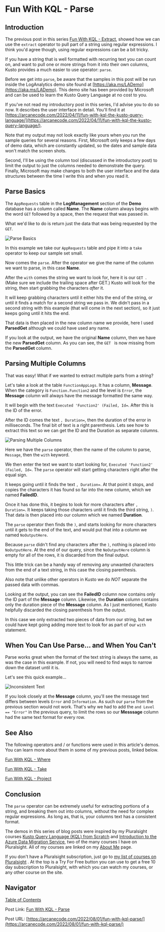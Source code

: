 # Fun With KQL - Parse

## Introduction

The previous post in this series [Fun With KQL - Extract](https://arcanecode.com/2022/07/25/fun-with-kql-extract/), showed how we can use the `extract` operator to pull part of a string using regular expressions. I think you'd agree though, using regular expressions can be a bit tricky.

If you have a string that is well formatted with recurring text you can count on, and want to pull one or more strings from it into their own columns, Kusto provides a much easier to use operator: `parse`.

Before we get into `parse`, be aware that the samples in this post will be run inside the LogAnalytics demo site found at [https://aka.ms/LADemo](https://aka.ms/LADemo). This demo site has been provided by Microsoft and can be used to learn the Kusto Query Language at no cost to you.

If you've not read my introductory post in this series, I'd advise you to do so now. It describes the user interface in detail. You'll find it at [https://arcanecode.com/2022/04/11/fun-with-kql-the-kusto-query-language/](https://arcanecode.com/2022/04/11/fun-with-kql-the-kusto-query-language/).

Note that my output may not look exactly like yours when you run the sample queries for several reasons. First, Microsoft only keeps a few days of demo data, which are constantly updated, so the dates and sample data won't match the screen shots.

Second, I'll be using the column tool (discussed in the introductory post) to limit the output to just the columns needed to demonstrate the query. Finally, Microsoft may make changes to both the user interface and the data structures between the time I write this and when you read it.

## Parse Basics

The `AppRequests` table in the **LogManagement** section of the **Demo** database has a column called **Name**. The **Name** column always begins with the word `GET` followed by a space, then the request that was passed in.

What we'd like to do is return just the data that was being requested by the `GET`.

![Parse Basics](08.01.01_Parse_Basics.png)

In this example we take our `AppRequests` table and pipe it into a `take` operator to keep our sample set small.

Now comes the `parse`. After the operator we give the name of the column we want to parse, in this case **Name**.

After the `with` comes the string we want to look for, here it is our `GET `. (Make sure we include the trailing space after GET.) Kusto will look for the string, then start grabbing the characters _after_ it.

It will keep grabbing characters until it either hits the end of the string, or until it finds a match for a second string we pass in. We didn't pass in a second string with this example (that will come in the next section), so it just keeps going until it hits the end.

That data is then placed in the new column name we provide, here I used **ParsedGet** although we could have used any name.

If you look at the output, we have the original **Name** column, then we have the new **ParsedGet** column. As you can see, the `GET ` is now missing from the **ParsedGet** column.

## Parsing Multiple Columns

That was easy! What if we wanted to extract multiple parts from a string?

Let's take a look at the table `FunctionAppLogs`. It has a column, **Message**. When the category is `Function.Function2` and the level is `Error`, the **Message** column will always have the message formatted the same way.

It will begin with the text `Executed 'Function2' (Failed, Id=`. After this is the ID of the error.

After the ID comes the text `, Duration=`, then the duration of the error in milliseconds. The final bit of text is a right parenthesis. Lets see how to extract this text so we can get the ID and the Duration as separate columns.

![Parsing Multiple Columns](08.01.02_Parse_MultiColumn.png)

Here we have the `parse` operator, then the name of the column to parse, `Message`, then the `with` keyword.

We then enter the text we want to start looking for, `Executed 'Function2' (Failed, Id=`. The `parse` operator will start getting characters right after the equal sign. 

It keeps going until it finds the text `, Duration=`. At that point it stops, and copies the characters it has found so far into the new column, which we named **FailedID**.

Once it has done this, it begins to look for more characters after `, Duration=`. It keeps taking those characters until it finds the third string, `)`. That data is then placed into our column which we named **Duration**.

The `parse` operator then finds the `)`, and starts looking for more characters until it gets to the end of the text, and would put that into a column we named `NoOutputHere`.

Because `parse` didn't find any characters after the `)`, nothing is placed into `NoOutputHere`. At the end of our query, since the `NoOutputHere` column is empty for all of the rows, it is discarded from the final output.

This little trick can be a handy way of removing any unwanted characters from the end of a text string, in this case the closing parenthesis.

Also note that unlike other operators in Kusto we do _NOT_ separate the passed data with commas.

Looking at the output, you can see the **FailedID** column now contains only the ID part of the **Message** column. Likewise, the **Duration** column contains only the duration piece of the **Message** column. As I just mentioned, Kusto helpfully discarded the closing parenthesis from the output.

In this case we only extracted two pieces of data from our string, but we could have kept going adding more text to look for as part of our `with` statement.

## When You Can Use Parse... and When You Can't

Parse works great when the format of the text string is always the same, as was the case in this example. If not, you will need to find ways to narrow down the dataset until it is.

Let's see this quick example...

![Inconsistent Text](08.01.03_Inconsistent_Text.png)

If you look closely at the **Message** column, you'll see the message text differs between levels `Error` and `Information`. As such our `parse` from the previous section would not work. That's why we had to add the `and Level == "Error"` in the previous query, to limit the rows so our **Messsage** column had the same text format for every row.

## See Also

The following operators and / or functions were used in this article's demos. You can learn more about them in some of my previous posts, linked below.

[Fun With KQL - Where](https://arcanecode.com/2022/04/25/fun-with-kql-where/)

[Fun With KQL - Take](https://arcanecode.com/2022/05/02/fun-with-kql-take/)

[Fun With KQL - Project](https://arcanecode.com/2022/05/30/fun-with-kql-project/)

## Conclusion

The `parse` operator can be extremely useful for extracting portions of a string, and breaking them out into columns, without the need for complex regular expressions. As long as, that is, your columns text has a consistent format.

The demos in this series of blog posts were inspired by my Pluralsight courses [Kusto Query Language (KQL) from Scratch](https://pluralsight.pxf.io/MXDo5o) and [Introduction to the Azure Data Migration Service](https://pluralsight.pxf.io/2rQXjQ), two of the many courses I have on Pluralsight. All of my courses are linked on my [About Me](https://arcanecode.com/info/) page.

If you don't have a Pluralsight subscription, just go to [my list of courses on Pluralsight](https://pluralsight.pxf.io/kjz6jn) . At the top is a Try For Free button you can use to get a free 10 day subscription to Pluralsight, with which you can watch my courses, or any other course on the site.

## Navigator
[Table of Contents](../Table%20of%20Contents.md)

Post Link: [Fun With KQL - Parse](https://arcanecode.com/2022/08/01/fun-with-kql-parse/)

Post URL: [https://arcanecode.com/2022/08/01/fun-with-kql-parse/](https://arcanecode.com/2022/08/01/fun-with-kql-parse/)
